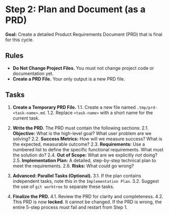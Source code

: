 # Step 2: Plan and Document (as a PRD)

**Goal:** Create a detailed Product Requirements Document (PRD) that is final for this cycle.

## Rules

- **Do Not Change Project Files.** You must not change project code or documentation yet.
- **Create a PRD File.** Your only output is a new PRD file.

## Tasks

1. **Create a Temporary PRD File.**
    1.1. Create a new file named `.tmp/prd-<task-name>.md`.
    1.2. Replace `<task-name>` with a short name for the current task.

2. **Write the PRD.** The PRD must contain the following sections:
    2.1. **Objective:** What is the high-level goal? What user problem are we solving?
    2.2. **Success Metrics:** How will we measure success? What is the expected, measurable outcome?
    2.3. **Requirements:** Use a numbered list to define the specific functional requirements. What must the solution do?
    2.4. **Out of Scope:** What are we explicitly *not* doing?
    2.5. **Implementation Plan:** A detailed, step-by-step technical plan to meet the requirements.
    2.6. **Risks:** What could go wrong?

3. **Advanced: Parallel Tasks (Optional).**
    3.1. If the plan contains independent tasks, note this in the `Implementation Plan`.
    3.2. Suggest the use of `git worktree` to separate these tasks.

4. **Finalize the PRD.**
    4.1. Review the PRD for clarity and completeness.
    4.2. This PRD is now **locked**. It cannot be changed. If the PRD is wrong, the entire 5-step process must fail and restart from Step 1.
